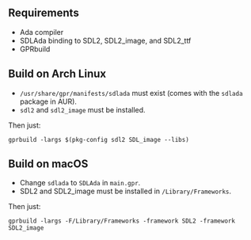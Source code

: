 ## Requirements

- Ada compiler
- SDLAda binding to SDL2, SDL2_image, and SDL2_ttf
- GPRbuild

## Build on Arch Linux

* `/usr/share/gpr/manifests/sdlada` must exist (comes with the `sdlada` package in AUR).
* `sdl2` and `sdl2_image` must be installed.

Then just:

    gprbuild -largs $(pkg-config sdl2 SDL_image --libs)

## Build on macOS

* Change `sdlada` to `SDLAda` in `main.gpr`.
* SDL2 and SDL2_image must be installed in `/Library/Frameworks`.

Then just:

    gprbuild -largs -F/Library/Frameworks -framework SDL2 -framework SDL2_image
